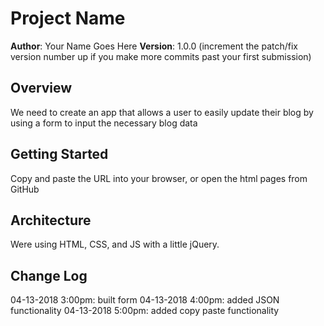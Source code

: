 # Project Name

**Author**: Your Name Goes Here
**Version**: 1.0.0 (increment the patch/fix version number up if you make more commits past your first submission)

## Overview
We need to create an app that allows a user to easily update their blog by using a form to input the necessary blog data

## Getting Started
Copy and paste the URL into your browser, or open the html pages from GitHub

## Architecture
Were using HTML, CSS, and JS with a little jQuery.

## Change Log

04-13-2018 3:00pm: built form
04-13-2018 4:00pm: added JSON functionality 
04-13-2018 5:00pm: added copy paste functionality